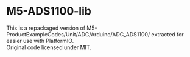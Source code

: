 # M5-ADS1100-lib

This is a repackaged version of M5-ProductExampleCodes/Unit/ADC/Arduino/ADC_ADS1100/ extracted for easier use with PlatformIO.  
Original code licensed under MIT.
